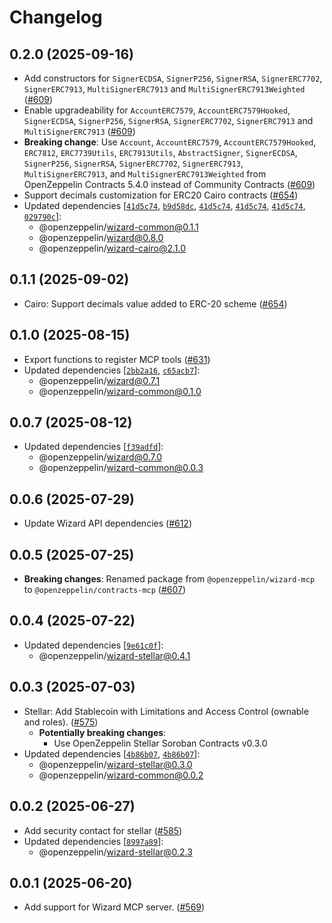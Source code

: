 # Changelog


## 0.2.0 (2025-09-16)

- Add constructors for `SignerECDSA`, `SignerP256`, `SignerRSA`, `SignerERC7702`, `SignerERC7913`, `MultiSignerERC7913` and `MultiSignerERC7913Weighted` ([#609](https://github.com/OpenZeppelin/contracts-wizard/pull/609))
- Enable upgradeability for `AccountERC7579`, `AccountERC7579Hooked`, `SignerECDSA`, `SignerP256`, `SignerRSA`, `SignerERC7702`, `SignerERC7913` and `MultiSignerERC7913` ([#609](https://github.com/OpenZeppelin/contracts-wizard/pull/609))
- **Breaking change**: Use `Account`, `AccountERC7579`, `AccountERC7579Hooked`, `ERC7812`, `ERC7739Utils`, `ERC7913Utils`, `AbstractSigner`, `SignerECDSA`, `SignerP256`, `SignerRSA`, `SignerERC7702`, `SignerERC7913`, `MultiSignerERC7913`, and `MultiSignerERC7913Weighted` from OpenZeppelin Contracts 5.4.0 instead of Community Contracts ([#609](https://github.com/OpenZeppelin/contracts-wizard/pull/609))
- Support decimals customization for ERC20 Cairo contracts ([#654](https://github.com/OpenZeppelin/contracts-wizard/pull/654))
- Updated dependencies [[`41d5c74`](https://github.com/OpenZeppelin/contracts-wizard/commit/41d5c74d3aa3734a02b7b88c959634bb42fa6d20), [`b9d58dc`](https://github.com/OpenZeppelin/contracts-wizard/commit/b9d58dcd8e38fb5ceca23b082b15d78d02dcb1cf), [`41d5c74`](https://github.com/OpenZeppelin/contracts-wizard/commit/41d5c74d3aa3734a02b7b88c959634bb42fa6d20), [`41d5c74`](https://github.com/OpenZeppelin/contracts-wizard/commit/41d5c74d3aa3734a02b7b88c959634bb42fa6d20), [`41d5c74`](https://github.com/OpenZeppelin/contracts-wizard/commit/41d5c74d3aa3734a02b7b88c959634bb42fa6d20), [`029790c`](https://github.com/OpenZeppelin/contracts-wizard/commit/029790c9134b0556b214a405488c1e26472857a7)]:
  - @openzeppelin/wizard-common@0.1.1
  - @openzeppelin/wizard@0.8.0
  - @openzeppelin/wizard-cairo@2.1.0

## 0.1.1 (2025-09-02)

- Cairo: Support decimals value added to ERC-20 scheme ([#654](https://github.com/OpenZeppelin/contracts-wizard/pull/654))

## 0.1.0 (2025-08-15)

- Export functions to register MCP tools ([#631](https://github.com/OpenZeppelin/contracts-wizard/pull/631))
- Updated dependencies [[`2bb2a16`](https://github.com/OpenZeppelin/contracts-wizard/commit/2bb2a166616ac5005ee2bed643b10f24b5d9f086), [`c65acb7`](https://github.com/OpenZeppelin/contracts-wizard/commit/c65acb71bc10a77d7629ebfe30cc8dba397b09b1)]:
  - @openzeppelin/wizard@0.7.1
  - @openzeppelin/wizard-common@0.1.0

## 0.0.7 (2025-08-12)

- Updated dependencies [[`f39adfd`](https://github.com/OpenZeppelin/contracts-wizard/commit/f39adfdafa0fe772e292f48f5182e488c096132c)]:
  - @openzeppelin/wizard@0.7.0
  - @openzeppelin/wizard-common@0.0.3

## 0.0.6 (2025-07-29)

- Update Wizard API dependencies ([#612](https://github.com/OpenZeppelin/contracts-wizard/pull/612))

## 0.0.5 (2025-07-25)

- **Breaking changes**: Renamed package from `@openzeppelin/wizard-mcp` to `@openzeppelin/contracts-mcp` ([#607](https://github.com/OpenZeppelin/contracts-wizard/pull/607))

## 0.0.4 (2025-07-22)

- Updated dependencies [[`9e61c0f`](https://github.com/OpenZeppelin/contracts-wizard/commit/9e61c0ff0553bbba5e723495bfc5ee963174fc16)]:
  - @openzeppelin/wizard-stellar@0.4.1

## 0.0.3 (2025-07-03)

- Stellar: Add Stablecoin with Limitations and Access Control (ownable and roles). ([#575](https://github.com/OpenZeppelin/contracts-wizard/pull/575))
  - **Potentially breaking changes**:
    - Use OpenZeppelin Stellar Soroban Contracts v0.3.0
- Updated dependencies [[`4b86b07`](https://github.com/OpenZeppelin/contracts-wizard/commit/4b86b076214b6aa9b62e472b431d5d2ffdd96ffb), [`4b86b07`](https://github.com/OpenZeppelin/contracts-wizard/commit/4b86b076214b6aa9b62e472b431d5d2ffdd96ffb)]:
  - @openzeppelin/wizard-stellar@0.3.0
  - @openzeppelin/wizard-common@0.0.2

## 0.0.2 (2025-06-27)

- Add security contact for stellar ([#585](https://github.com/OpenZeppelin/contracts-wizard/pull/585))
- Updated dependencies [[`8997a89`](https://github.com/OpenZeppelin/contracts-wizard/commit/8997a891415512606bc97df6d8c7c0df7b4d2127)]:
  - @openzeppelin/wizard-stellar@0.2.3

## 0.0.1 (2025-06-20)

- Add support for Wizard MCP server. ([#569](https://github.com/OpenZeppelin/contracts-wizard/pull/569))
